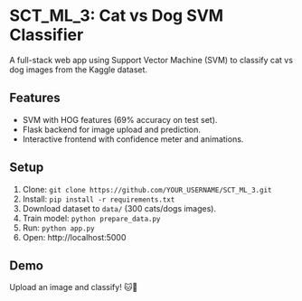 # SCT_ML_3: Cat vs Dog SVM Classifier

A full-stack web app using Support Vector Machine (SVM) to classify cat vs dog images from the Kaggle dataset.

## Features
- SVM with HOG features (69% accuracy on test set).
- Flask backend for image upload and prediction.
- Interactive frontend with confidence meter and animations.

## Setup
1. Clone: `git clone https://github.com/YOUR_USERNAME/SCT_ML_3.git`
2. Install: `pip install -r requirements.txt`
3. Download dataset to `data/` (300 cats/dogs images).
4. Train model: `python prepare_data.py`
5. Run: `python app.py`
6. Open: http://localhost:5000

## Demo
Upload an image and classify! 🐱🐶

